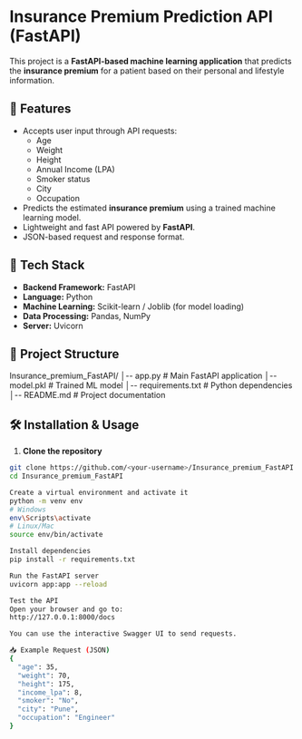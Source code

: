 # Insurance Premium Prediction API (FastAPI)

This project is a **FastAPI-based machine learning application** that predicts the **insurance premium** for a patient based on their personal and lifestyle information.

## 📌 Features
- Accepts user input through API requests:
  - Age
  - Weight
  - Height
  - Annual Income (LPA)
  - Smoker status
  - City
  - Occupation
- Predicts the estimated **insurance premium** using a trained machine learning model.
- Lightweight and fast API powered by **FastAPI**.
- JSON-based request and response format.

## 🚀 Tech Stack
- **Backend Framework:** FastAPI
- **Language:** Python
- **Machine Learning:** Scikit-learn / Joblib (for model loading)
- **Data Processing:** Pandas, NumPy
- **Server:** Uvicorn

## 📂 Project Structure
Insurance_premium_FastAPI/
│-- app.py # Main FastAPI application
│-- model.pkl # Trained ML model
│-- requirements.txt # Python dependencies
│-- README.md # Project documentation


## 🛠 Installation & Usage

1. **Clone the repository**
```bash
git clone https://github.com/<your-username>/Insurance_premium_FastAPI.git
cd Insurance_premium_FastAPI

Create a virtual environment and activate it
python -m venv env
# Windows
env\Scripts\activate
# Linux/Mac
source env/bin/activate

Install dependencies
pip install -r requirements.txt

Run the FastAPI server
uvicorn app:app --reload

Test the API
Open your browser and go to:
http://127.0.0.1:8000/docs

You can use the interactive Swagger UI to send requests.

📥 Example Request (JSON)
{
  "age": 35,
  "weight": 70,
  "height": 175,
  "income_lpa": 8,
  "smoker": "No",
  "city": "Pune",
  "occupation": "Engineer"
}
